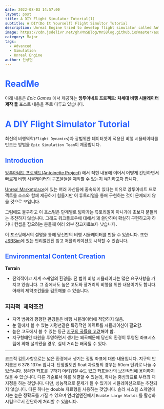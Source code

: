 ```yaml
---
date: 2022-08-03 14:57:00
layout: post
title: A DIY Flight Simulator Tutorial(1)
subtitle: A DIY(Do It Yourself) Flight Simultor Tutorial
description: Unreal Engine tried to develop flight simulator called Antoinette Project
image: https://cdn.jsdelivr.net/gh/MnSBlog/MnSBlog.github.io@master/assets/img/posts/Major/Antoinette/1_Title.png
category: Major
tags:
  - Advanced
  - Simulation
  - Unreal Engine
author: 안상현
---
```




# <span style="color:#2E64FE">ReadMe</span>

 아래 내용은 *Epic Games* 에서 제공하는 **앙투아네트 프로젝트: 차세대 비행 시뮬레이터 제작 툴**  포스트 내용을 주로 다루고 있습니다. 

# <span style="color:#2E64FE">A DIY Flight Simulator Tutorial</span>

최신의 비행역학(`Flight Dynamics`)과 광범위한 데이터셋이 적용된 비행 시뮬레이터를 만드는 방법을 `Epic Simulation Team`이 제공합니다.

## <span style="color:#2E64FE">Introduction</span>

[앙투아네트 프로젝트(Antoinette Project)](https://www.unrealengine.com/ko/blog/antoinette-project-tools-to-create-the-next-generation-of-flight-simulators) 에서 적힌 내용에 이어서 어떻게 간단하면서 빠르게 비행 시뮬레이터의 구조물들을 제작할 수 있는지 얘기하고자 합니다.

[Unreal Marketplace](https://www.unrealengine.com/marketplace/ko/store)에 있는 여러 자산들에 종속되어 있다는 이유로 앙투아네트 프로젝트를 소스와 함께 제공하기 힘들지만 이 튜토리얼을 통해 구현하는 것이 문제되지 않을 것으로 보입니다.

그럼에도 불구하고 이 포스팅은 단계별로 밟아가는 튜토리얼이 아니기에 초보자 분들께는 추천하지 않습니다. 그래도 워크플로우에 대해서 꽤 쓸만하며 확실히 구현하고자 하거나 컨셉을 잡으려는 분들께 여러 외부 참고자료보다 낫습니다.

이 포스팅에서의 설명을 통해 당신만의 비행 시뮬레이터를 만들 수 있습니다. 또한 [JSBSim](https://github.com/JSBSim-Team/jsbsim)에 있는 언리얼엔진 참고 어플리케이션도 시작할 수 있습니다.

## <span style="color:#2E64FE">Environmental Content Creation</span>

**Terrain**
- 전역적이고 세계 스케일의 환경들:
전 범위 비행 시뮬레이터는 많은 요구사항을 가지고 있습니다. 그 중에서도 높은 고도와 장거리의 비행을 위한 내용이기도 합니다. 아래의 제약조건들을 검토해볼 수 있습니다.

`지리적 제약조건`
---

- 지역 범위와 평평한 환경들은 비행 시뮬레이터에 적합하지 않음.
- 눈 밑에서 볼 수 있는 지평선같은 특징적인 이펙트를 시뮬레이션이 필요함.
- 높은 고도에서 볼 수 있는 둥근 [지구의 곡률을 고려](http://walter.bislins.ch/bloge/index.asp?page=Finding+the+Curvature+of+the+Earth)해야 함. 
- 지구형태인 타원을 투영하면서 생기는 왜곡때문에 당신의 환경이 투영된 좌표시스템에 의해 설계됐을 경우, 실제 거리는 왜곡될 수 있다.

---

코드적 검토사항으로는 넓은 환경에서 생기는 정밀 좌표에 대한 내용입니다.
지구의 반지름은 6 378 137m 입니다. 단정밀도인 float 자료형의 경우는 50cm 단위로 나눌 수 있습니다.
정확한 좌표를 구하기 어려워질 수도 있고 좌표들간의 보간작업에 용이하지 않을 수 있습니다.
다른 기술로서 이를 해결할 수 있는데, 하나는 중심좌표로 부터의 재지정을 하는 것입니다. 다만, 성능적으로 문제가 될 수 있기에 시뮬레이션으로는 추천되지 않습니다. 다른 하나는 double 자료형을 사용하는 것입니다. 솔라 시스템 스케일에서는 높은 정확도를 가질 수 있으며 언리얼엔진에서 `Enable Large Worlds` 를 활성화 시킴으로서 간단하게 처리할 수 있습니다.